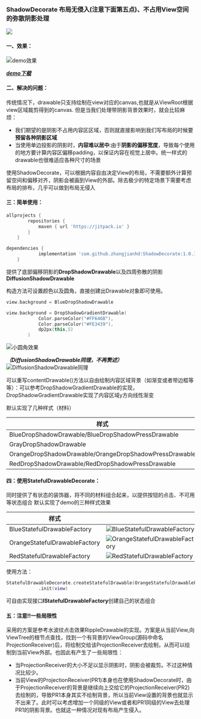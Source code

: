 ### ShadowDecorate **布局无侵入(注意下面第五点)、不占用View空间**的弥散阴影处理

[![](https://jitpack.io/v/zhangjianhd/ShadowDecorate.svg)](https://jitpack.io/#zhangjianhd/ShadowDecorate)

#### 一、效果：

![demo效果](https://github.com/zhangjianhd/ShadowDecorate/blob/master/screenshot/shadowanim.gif?raw=true)

***[demo下载](https://github.com/zhangjianhd/ShadowDecorate/raw/master/demo/Shadow.apk)***

#### 二、解决的问题：

传统情况下，drawable只支持绘制在view对应的canvas,也就是从ViewRoot根据view区域裁剪得到的canvas.
但是当我们处理带阴影背景效果时，就会比较麻烦：

- 我们期望的是阴影不占用内容区区域，否则就直接影响到我们写布局的时候要**预留各种阴影区域**
- 当使用单边投影的阴影时，**内容难以居中**:由于**阴影的偏移宽度**，导致每个使用的地方要计算内容区偏移padding，以保证内容在视觉上居中。统一样式的drawable也很难适应各种尺寸的场景

使用ShadowDecorate，可以根据内容自由决定View的布局，不需要额外计算预留空间和偏移对齐，阴影会被画到View的外部。除去极少的特定场景下需要考虑布局的排布，几乎可以做到布局无侵入

#### 三：简单使用：

```groovy
allprojects {
		repositories {
			maven { url 'https://jitpack.io' }
		}
	}
```

```groovy
dependencies {
	        implementation 'com.github.zhangjianhd:ShadowDecorate:1.0.1'
	}
```



提供了底部偏移阴影的**DropShadowDrawable**以及四周弥散的阴影**DiffusionShadowDrawable**

构造方法可设置颜色以及圆角，直接创建出Drawable对象即可使用。

```kotlin
view.background = BlueDropShadowDrawable
```

```kotlin
view.background = DropShadowGradientDrawable(
            Color.parseColor("#FF646B"),
            Color.parseColor("#FE3439"),
            dp2px(this,5)
        )
```

![小圆角效果](https://github.com/zhangjianhd/ShadowDecorate/blob/master/screenshot/screenshot_red_rect_drop.png?raw=true)

***（DiffusionShadowDrawable同理，不再赘述）***
![DiffusionShadowDrawable同理](https://github.com/zhangjianhd/ShadowDecorate/blob/master/screenshot/screenshot_diffusion.png?raw=true)

可以重写contentDrawable()方法以自由绘制内容区域背景（如渐变或者带边框等等）：可以参考DropShadowGradientDrawable的实现，DropShadowGradientDrawable实现了内容区域y方向线性渐变

默认实现了几种样式（材料）

| 样式                                                   |
| ------------------------------------------------------ |
| BlueDropShadowDrawable/BlueDropShadowPressDrawable     |
| GrayDropShadowDrawable                                 |
| OrangeDropShadowDrawable/OrangeDropShadowPressDrawable |
| RedDropShadowDrawable/RedDropShadowPressDrawable       |

#### 四：使用StatefulDrawableDecorate：

同时提供了有状态的装饰器，将不同的材料组合起来，以提供按钮的点击、不可用等状态组合
默认实现了demo的三种样式效果

| 样式                          |                                                              |
| ----------------------------- | ------------------------------------------------------------ |
| BlueStatefulDrawableFactory   | ![BlueStatefulDrawableFactory](https://github.com/zhangjianhd/ShadowDecorate/blob/master/screenshot/screenshot_blue_drop.png?raw=true) |
| OrangeStatefulDrawableFactory | ![OrangeStatefulDrawableFactory](https://github.com/zhangjianhd/ShadowDecorate/blob/master/screenshot/screenshot_orange_drop.png?raw=true) |
| RedStatefulDrawableFactory    | ![RedStatefulDrawableFactory](https://github.com/zhangjianhd/ShadowDecorate/blob/master/screenshot/screenshot_red_drop.png?raw=true) |

使用方法：

```kotlin
StatefulDrawableDecorate.createStatefulDrawable(OrangeStatefulDrawableFactory::class.java)
            .init(view)
```

可自由实现接口**IStatefulDrawableFactory**创建自己的状态组合

#### 五：注意!!一些局限性

采用的方案是参考水波纹点击效果RippleDrawable的实现。方案是从当前View,向ViewTree的根节点查找，找到一个有背景的ViewGroup(源码中命名ProjectionReceiver)后，将绘制交给该ProjectionReceiver去绘制，从而可以绘制到当前View外部。也因此有产生了一些局限性：

- 当ProjectionReceiver的大小不足以显示阴影时，阴影会被裁剪。不过这种情况比较少。
- 当前View的ProjectionReceiver(PR1)本身也在使用ShadowDecorate时，由于ProjectionReceiver的背景是继续向上交给它的ProjectionReceiver(PR2)去绘制的，导致PR1本身其实不绘制背景，所以当前View设置的背景也就显示不出来了。此时可以考虑增加一个同级的View或者和PR1同级的View去处理PR1的阴影背景。也就这一种情况对现有布局产生侵入。
